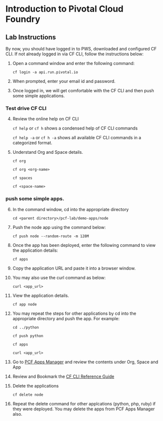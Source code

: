 # Introduction to Pivotal Cloud Foundry

## Lab Instructions

By now, you should have logged in to PWS, downloaded and configured CF CLI. If not already logged in via CF CLI, follow the instructions below:

1. Open a command window and enter the following command:

   ``cf login -a api.run.pivotal.io``

2. When prompted, enter your email id and password.
3. Once logged in, we will get comfortable with the CF CLI and then push some simple applications.

### Test drive CF CLI

4. Review the online help on CF CLI

   ``cf help`` or ``cf h`` shows a condensed help of CF CLI commands
   
   ``cf help -a`` or ``cf h -a`` shows all available CF CLI commands in a categorized format.
   
5. Understand Org and Space details.

   ``cf org``
   
   ``cf org <org-name>``
   
   ``cf spaces``
   
   ``cf <space-name>``

### push some simple apps.

6. In the command window, cd into the appropriate directory

    ```cd <parent directory>/pcf-lab/demo-apps/node```
7. Push the node app using the command below:

    ```cf push node --random-route -m 128M```
    
8. Once the app has been deployed, enter the following command to view the application details:

    ```cf apps```

9. Copy the application URL and paste it into a browser window.
10. You may also use the curl command as below:

    ```curl <app_url>```

11. View the application details.

      ``cf app node``

12. You may repeat the steps for other applications by cd into the appropriate directory and push the app. For example:

    ```cd ../python```
    
    ```cf push python```
    
    ```cf apps```
    
    ```curl <app_url>```
    
13. Go to [PCF Apps Manager](https://console.run.pivotal.io) and review the contents under Org, Space and App

14. Review and Bookmark the [CF CLI Reference Guide](http://cli.cloudfoundry.org/en-US/cf/)

15. Delete the applications

     ```cf delete node```

16. Repeat the delete command for other applcations (python, php, ruby) if they were deployed. You may delete the apps from PCF Apps Manager also.


